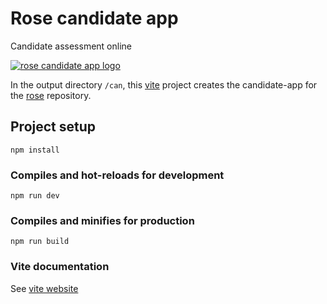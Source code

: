 # Rose candidate app
Candidate assessment online

[![rose candidate app logo](https://user-images.githubusercontent.com/37618836/157210711-e9e64cd2-ee87-44f6-9814-5030d24ac882.png)](https://www.greenstem.uk/)

In the output directory `/can`, this [vite](https://vitejs.dev/) project creates the candidate-app for the [rose](https://github.com/martinmphil/rose) repository.

## Project setup
```
npm install
```

### Compiles and hot-reloads for development
```
npm run dev
```

### Compiles and minifies for production
```
npm run build
```

### Vite documentation
See [vite website](https://vitejs.dev/)
